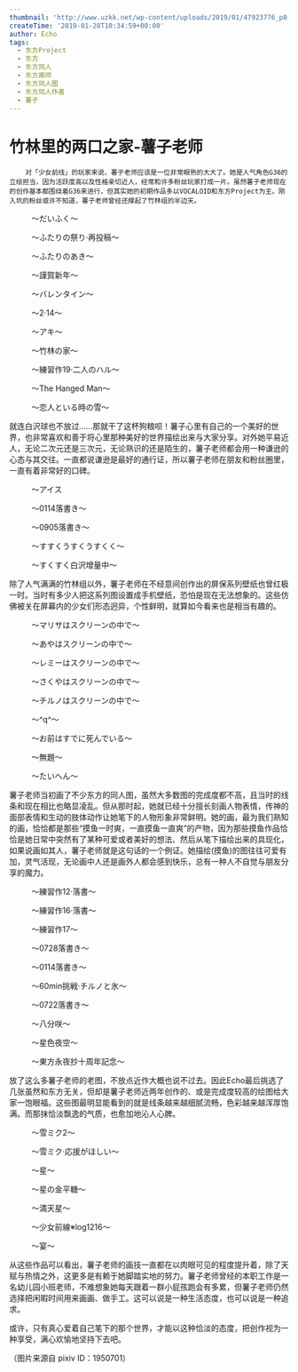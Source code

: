 ```yaml
---
thumbnail: 'http://www.uzkk.net/wp-content/uploads/2019/01/47923776_p0-553x510.png'
createTime: '2019-01-28T10:34:59+00:00'
author: Echo
tags:
  - 东方Project
  - 东方
  - 东方同人
  - 东方画师
  - 东方同人图
  - 东方同人作者
  - 薯子
---
```


# 竹林里的两口之家-薯子老师

		对「少女前线」的玩家来说，薯子老师应该是一位非常眼熟的大大了。她是人气角色G36的立绘担当，因为活跃度高以及性格亲切近人，经常和许多粉丝玩家打成一片。虽然薯子老师现在的创作基本都围绕着G36来进行，但其实她的初期作品多以VOCALOID和东方Project为主。刚入坑的粉丝或许不知道，薯子老师曾经还撑起了竹林组的半边天。

<figure>
  <img src="http://www.uzkk.net/wp-content/uploads/2019/01/52082211_p0-1024x712.jpg" alt=""/>
  <figcaption>～だいふく～</figcaption>
</figure>

<figure>
  <img src="http://www.uzkk.net/wp-content/uploads/2019/01/44802742_p0-1024x789.png" alt=""/>
  <figcaption>～ふたりの祭り·再投稿～</figcaption>
</figure>

<figure>
  <img src="http://www.uzkk.net/wp-content/uploads/2019/01/47193106_p0.png" alt=""/>
  <figcaption>～ふたりのあき～</figcaption>
</figure>

<figure>
  <img src="http://www.uzkk.net/wp-content/uploads/2019/01/47923776_p0.png" alt=""/>
  <figcaption>～謹賀新年～</figcaption>
</figure>

<figure>
  <img src="http://www.uzkk.net/wp-content/uploads/2019/01/48730967_p0-1024x719.png" alt=""/>
  <figcaption>～バレンタイン～</figcaption>
</figure>

<figure>
  <img src="http://www.uzkk.net/wp-content/uploads/2019/01/41598152_p0-1024x848.png" alt=""/>
  <figcaption>～2·14～</figcaption>
</figure>

<figure>
  <img src="http://www.uzkk.net/wp-content/uploads/2019/01/46731495_p0-718x1024.png" alt=""/>
  <figcaption>～アキ～</figcaption>
</figure>

<figure>
  <img src="http://www.uzkk.net/wp-content/uploads/2019/01/45378529_p0-1024x726.png" alt=""/>
  <figcaption>～竹林の家～</figcaption>
</figure>

<figure>
  <img src="http://www.uzkk.net/wp-content/uploads/2019/01/42401468_p0-1024x618.png" alt=""/>
  <figcaption>～練習作19·二人のハル～</figcaption>
</figure>

<figure>
  <img src="http://www.uzkk.net/wp-content/uploads/2019/01/44747652_p0-671x1024.png" alt=""/>
  <figcaption>～The Hanged Man～</figcaption>
</figure>

<figure>
  <img src="http://www.uzkk.net/wp-content/uploads/2019/01/41569885_p0.png" alt=""/>
  <figcaption>～恋人といる時の雪～</figcaption>
</figure>

就连白沢球也不放过……那就干了这杯狗粮呗！薯子心里有自己的一个美好的世界，也非常喜欢和善于将心里那种美好的世界描绘出来与大家分享。对外她平易近人，无论二次元还是三次元，无论熟识的还是陌生的，薯子老师都会用一种谦逊的心态与其交往。一直都说谦逊是最好的通行证，所以薯子老师在朋友和粉丝圈里，一直有着非常好的口碑。

<figure>
  <img src="http://www.uzkk.net/wp-content/uploads/2019/01/37618867_p0.png" alt=""/>
  <figcaption>～アイス</figcaption>
</figure>

<figure>
  <img src="http://www.uzkk.net/wp-content/uploads/2019/01/48172441_p6.png" alt=""/>
  <figcaption>～0114落書き～</figcaption>
</figure>

<figure>
  <img src="http://www.uzkk.net/wp-content/uploads/2019/01/45796447_p0.png" alt=""/>
  <figcaption>～0905落書き～</figcaption>
</figure>

<figure>
  <img src="http://www.uzkk.net/wp-content/uploads/2019/01/41644589_p0.png" alt=""/>
  <figcaption>～すすくうすくうすくく～</figcaption>
</figure>

<figure>
  <img src="http://www.uzkk.net/wp-content/uploads/2019/01/37722401_p0.png" alt=""/>
  <figcaption>～すくすく白沢增量中～</figcaption>
</figure>

除了人气满满的竹林组以外，薯子老师在不经意间创作出的屏保系列壁纸也曾红极一时。当时有多少人把这系列图设置成手机壁纸，恐怕是现在无法想象的。这些仿佛被关在屏幕内的少女们形态迥异，个性鲜明，就算如今看来也是相当有趣的。

<figure>
  <img src="http://www.uzkk.net/wp-content/uploads/2019/01/40977947_p0-576x1024.png" alt=""/>
  <figcaption>～マリサはスクリーンの中で～</figcaption>
</figure>

<figure>
  <img src="http://www.uzkk.net/wp-content/uploads/2019/01/40982324_p0-576x1024.png" alt=""/>
  <figcaption>～あやはスクリーンの中で～</figcaption>
</figure>

<figure>
  <img src="http://www.uzkk.net/wp-content/uploads/2019/01/41036559_p0-576x1024.png" alt=""/>
  <figcaption>～レミーはスクリーンの中で～</figcaption>
</figure>

<figure>
  <img src="http://www.uzkk.net/wp-content/uploads/2019/01/41016133_p0-576x1024.png" alt=""/>
  <figcaption>～さくやはスクリーンの中で～</figcaption>
</figure>

<figure>
  <img src="http://www.uzkk.net/wp-content/uploads/2019/01/40964976_p0-576x1024.png" alt=""/>
  <figcaption>～チルノはスクリーンの中で～</figcaption>
</figure>

<figure>
  <img src="http://www.uzkk.net/wp-content/uploads/2019/01/40899159_p0-576x1024.png" alt=""/>
  <figcaption>～^q^～</figcaption>
</figure>

<figure>
  <img src="http://www.uzkk.net/wp-content/uploads/2019/01/40902493_p0-576x1024.png" alt=""/>
  <figcaption>～お前はすでに死んでいる～</figcaption>
</figure>

<figure>
  <img src="http://www.uzkk.net/wp-content/uploads/2019/01/40883457_p0-576x1024.png" alt=""/>
  <figcaption>～無題～</figcaption>
</figure>

<figure>
  <img src="http://www.uzkk.net/wp-content/uploads/2019/01/40908020_p0-576x1024.png" alt=""/>
  <figcaption>～たいへん～</figcaption>
</figure>

薯子老师当初画了不少东方的同人图，虽然大多数图的完成度都不高，且当时的线条和现在相比也略显凌乱。但从那时起，她就已经十分擅长刻画人物表情，传神的面部表情和生动的肢体动作让她笔下的人物形象非常鲜明。她的画，最为我们熟知的画，恰恰都是那些“摸鱼一时爽，一直摸鱼一直爽”的产物，因为那些摸鱼作品恰恰是她日常中突然有了某种可爱或者美好的想法、然后从笔下描绘出来的具现化，如果说画如其人，薯子老师就是这句话的一个例证。她描绘(摸鱼)的图往往可爱有加，灵气活现，无论画中人还是画外人都会感到快乐，总有一种人不自觉与朋友分享的魔力。

<figure>
  <img src="http://www.uzkk.net/wp-content/uploads/2019/01/40755229_p0.png" alt=""/>
  <figcaption>～練習作12·落書～</figcaption>
</figure>

<figure>
  <img src="http://www.uzkk.net/wp-content/uploads/2019/01/41215296_p0-547x1024.png" alt=""/>
  <figcaption>～練習作16·落書～</figcaption>
</figure>

<figure>
  <img src="http://www.uzkk.net/wp-content/uploads/2019/01/41283219_p0-693x1024.png" alt=""/>
  <figcaption>～練習作17～</figcaption>
</figure>

<figure>
  <img src="http://www.uzkk.net/wp-content/uploads/2019/01/44978429_p0.png" alt=""/>
  <figcaption>～0728落書き～</figcaption>
</figure>

<figure>
  <img src="http://www.uzkk.net/wp-content/uploads/2019/01/48172441_p5-661x1024.png" alt=""/>
  <figcaption>～0114落書き～</figcaption>
</figure>

<figure>
  <img src="http://www.uzkk.net/wp-content/uploads/2019/01/55020318_p0-574x1024.jpg" alt=""/>
  <figcaption>～60min挑戦·チルノと氷～</figcaption>
</figure>

<figure>
  <img src="http://www.uzkk.net/wp-content/uploads/2019/01/44869251_p0-1016x1024.png" alt=""/>
  <figcaption>～0722落書き～</figcaption>
</figure>

<figure>
  <img src="http://www.uzkk.net/wp-content/uploads/2019/01/41374820_p0-1024x1024.png" alt=""/>
  <figcaption>～八分咲～</figcaption>
</figure>

<figure>
  <img src="http://www.uzkk.net/wp-content/uploads/2019/01/45080923_p0-582x1024.png" alt=""/>
  <figcaption>～星色夜空～</figcaption>
</figure>

<figure>
  <img src="http://www.uzkk.net/wp-content/uploads/2019/01/45434199_p0-530x1024.png" alt=""/>
  <figcaption>～東方永夜抄十周年記念～</figcaption>
</figure>

放了这么多薯子老师的老图，不放点近作大概也说不过去。因此Echo最后挑选了几张虽然和东方无关，但却是薯子老师近两年创作的、或是完成度较高的绘图给大家一饱眼福。这些图最明显能看到的就是线条越来越细腻流畅，色彩越来越浑厚饱满。而那抹恰淡飘逸的气质，也愈加地沁人心脾。

<figure>
  <img src="http://www.uzkk.net/wp-content/uploads/2019/01/43264739_p0-682x1024.png" alt=""/>
  <figcaption>～雪ミク2～</figcaption>
</figure>

<figure>
  <img src="http://www.uzkk.net/wp-content/uploads/2019/01/43133479_p0.png" alt=""/>
  <figcaption>～雪ミク·応援がほしい～</figcaption>
</figure>

<figure>
  <img src="http://www.uzkk.net/wp-content/uploads/2019/01/60466931_p0-1024x575.jpg" alt=""/>
  <figcaption>～星～</figcaption>
</figure>

<figure>
  <img src="http://www.uzkk.net/wp-content/uploads/2019/01/58442558_p0-1024x724.jpg" alt=""/>
  <figcaption>～星の金平糖～</figcaption>
</figure>

<figure>
  <img src="http://www.uzkk.net/wp-content/uploads/2019/01/64380004_p0-1024x724.png" alt=""/>
  <figcaption>～満天星～</figcaption>
</figure>

<figure>
  <img src="http://www.uzkk.net/wp-content/uploads/2019/01/66314923_p0-684x1024.png" alt=""/>
  <figcaption>～少女前線※log1216～</figcaption>
</figure>

<figure>
  <img src="http://www.uzkk.net/wp-content/uploads/2019/01/67092689_p0.png" alt=""/>
  <figcaption>～宴～</figcaption>
</figure>

从这些作品可以看出，薯子老师的画技一直都在以肉眼可见的程度提升着，除了天赋与热情之外，这更多是有赖于她脚踏实地的努力。薯子老师曾经的本职工作是一名幼儿园小班老师，不难想象她每天跟着一群小屁孩跑会有多累，但薯子老师仍然选择把闲暇时间用来画画、做手工。这可以说是一种生活态度，也可以说是一种追求。

或许，只有真心爱着自己笔下的那个世界，才能以这种恰淡的态度，把创作视为一种享受，满心欢愉地坚持下去吧。

（图片来源自 pixiv ID：1950701）
